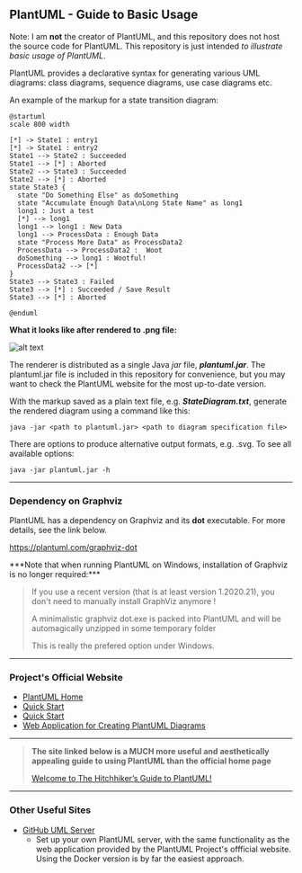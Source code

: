 ## **PlantUML - Guide to Basic Usage**

Note: I am **not** the creator of PlantUML, and this repository does not host the source code for PlantUML. This repository is just intended _to illustrate basic usage of PlantUML_.

PlantUML provides a declarative syntax for generating various UML diagrams: class diagrams, sequence diagrams, use case diagrams etc.

An example of the markup for a state transition diagram:

```
@startuml
scale 800 width

[*] -> State1 : entry1
[*] -> State1 : entry2
State1 --> State2 : Succeeded
State1 --> [*] : Aborted
State2 --> State3 : Succeeded
State2 --> [*] : Aborted
state State3 {
  state "Do Something Else" as doSomething
  state "Accumulate Enough Data\nLong State Name" as long1
  long1 : Just a test
  [*] --> long1
  long1 --> long1 : New Data
  long1 --> ProcessData : Enough Data
  state "Process More Data" as ProcessData2
  ProcessData --> ProcessData2 :  Woot
  doSomething --> long1 : Wootful!
  ProcessData2 --> [*]
}
State3 --> State3 : Failed
State3 --> [*] : Succeeded / Save Result
State3 --> [*] : Aborted

@enduml
```

**What it looks like after rendered to .png file:**

![alt text](https://raw.githubusercontent.com/danysdragons/PlantUML-Usage-Examples/master/State%20Diagram/stateDiagram.png "A nice state machine diagram, woot!")

The renderer is distributed as a single Java _jar_ file, **_plantuml.jar_**. The plantuml.jar file is included in this repository for convenience, but you may want to check the PlantUML website for the most up-to-date version.

With the markup saved as a plain text file, e.g. **_StateDiagram.txt_**, generate the rendered diagram using a command like this:

```
java -jar <path to plantuml.jar> <path to diagram specification file>
```

There are options to produce alternative output formats, e.g. .svg. To see all available options:

```
java -jar plantuml.jar -h
```

---

### **Dependency on Graphviz** ###

PlantUML has a dependency on Graphviz and its **dot** executable. For more details, see the link below.

https://plantuml.com/graphviz-dot

\*\*\*Note that when running PlantUML on Windows, installation of Graphviz is no longer required:\*\*\*

>If you use a recent version (that is at least version 1.2020.21), you don't need to manually install GraphViz anymore !
>
>A minimalistic graphviz dot.exe is packed into PlantUML and will be automagically unzipped in some temporary folder 
>
>This is really the prefered option under Windows.

---

### **Project's Official Website**

- [PlantUML Home](https://plantuml.com/)
- [Quick Start](https://plantuml.com/starting)
- [Quick Start](https://plantuml.com/starting)
- [Web Application for Creating PlantUML Diagrams](http://www.plantuml.com/plantuml/uml/SyfFKj2rKt3CoKnELR1Io4ZDoSa70000)

---

> **The site linked below is a MUCH more useful and aesthetically appealing guide to using PlantUML than the official home page**
>
> [Welcome to The Hitchhiker’s Guide to PlantUML!](https://crashedmind.github.io/PlantUMLHitchhikersGuide/)

---

### **Other Useful Sites**

- [GitHub UML Server](https://github.com/plantuml/plantuml-server)
  - Set up your own PlantUML server, with the same functionality as the web application provided by the PlantUML Project's offficial website. Using the Docker version is by far the easiest approach.
